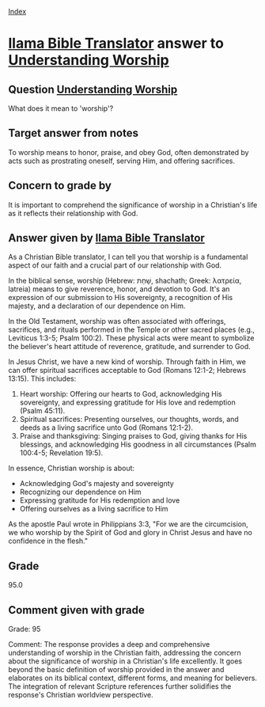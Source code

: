 
[Index](../../index.md)
# [llama Bible Translator](../../answering_models/llama_Bible_Translator.md) answer to [Understanding Worship](../../questions/Understanding_Worship.md)

## Question [Understanding Worship](../../questions/Understanding_Worship.md)
What does it mean to 'worship'?

## Target answer from notes
To worship means to honor, praise, and obey God, often demonstrated by acts such as prostrating oneself, serving Him, and offering sacrifices.

## Concern to grade by
It is important to comprehend the significance of worship in a Christian's life as it reflects their relationship with God.

## Answer given by [llama Bible Translator](../../answering_models/llama_Bible_Translator.md)
As a Christian Bible translator, I can tell you that worship is a fundamental aspect of our faith and a crucial part of our relationship with God.

In the biblical sense, worship (Hebrew: שָׁחַת, shachath; Greek: λατρεία, latreia) means to give reverence, honor, and devotion to God. It's an expression of our submission to His sovereignty, a recognition of His majesty, and a declaration of our dependence on Him.

In the Old Testament, worship was often associated with offerings, sacrifices, and rituals performed in the Temple or other sacred places (e.g., Leviticus 1:3-5; Psalm 100:2). These physical acts were meant to symbolize the believer's heart attitude of reverence, gratitude, and surrender to God.

In Jesus Christ, we have a new kind of worship. Through faith in Him, we can offer spiritual sacrifices acceptable to God (Romans 12:1-2; Hebrews 13:15). This includes:

1. Heart worship: Offering our hearts to God, acknowledging His sovereignty, and expressing gratitude for His love and redemption (Psalm 45:11).
2. Spiritual sacrifices: Presenting ourselves, our thoughts, words, and deeds as a living sacrifice unto God (Romans 12:1-2).
3. Praise and thanksgiving: Singing praises to God, giving thanks for His blessings, and acknowledging His goodness in all circumstances (Psalm 100:4-5; Revelation 19:5).

In essence, Christian worship is about:

* Acknowledging God's majesty and sovereignty
* Recognizing our dependence on Him
* Expressing gratitude for His redemption and love
* Offering ourselves as a living sacrifice to Him

As the apostle Paul wrote in Philippians 3:3, "For we are the circumcision, we who worship by the Spirit of God and glory in Christ Jesus and have no confidence in the flesh."

## Grade
95.0

## Comment given with grade
Grade: 95

Comment: The response provides a deep and comprehensive understanding of worship in the Christian faith, addressing the concern about the significance of worship in a Christian's life excellently. It goes beyond the basic definition of worship provided in the answer and elaborates on its biblical context, different forms, and meaning for believers. The integration of relevant Scripture references further solidifies the response's Christian worldview perspective.
